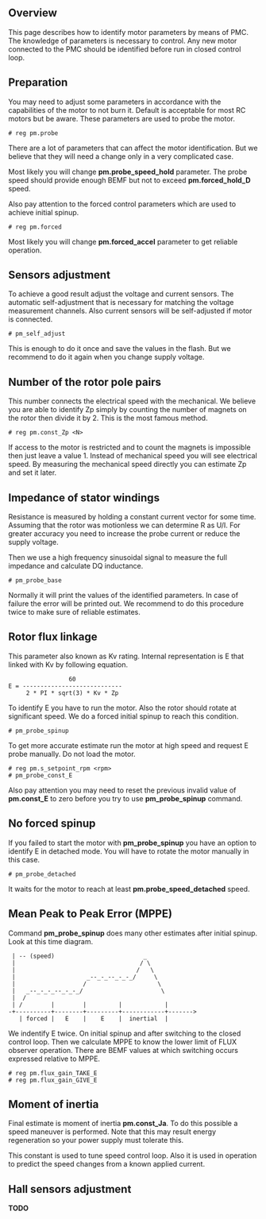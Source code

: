 ## Overview

This page describes how to identify motor parameters by means of PMC. The
knowledge of parameters is necessary to control. Any new motor connected to the
PMC should be identified before run in closed control loop.

## Preparation

You may need to adjust some parameters in accordance with the capabilities of
the motor to not burn it. Default is acceptable for most RC motors but be
aware. These parameters are used to probe the motor.

	# reg pm.probe

There are a lot of parameters that can affect the motor identification. But we
believe that they will need a change only in a very complicated case.

Most likely you will change **pm.probe_speed_hold** parameter. The probe speed
should provide enough BEMF but not to exceed **pm.forced_hold_D** speed.

Also pay attention to the forced control parameters which are used to achieve
initial spinup.

	# reg pm.forced
 
Most likely you will change **pm.forced_accel** parameter to get reliable
operation.

## Sensors adjustment

To achieve a good result adjust the voltage and current sensors. The automatic
self-adjustment that is necessary for matching the voltage measurement
channels. Also current sensors will be self-adjusted if motor is connected.

	# pm_self_adjust

This is enough to do it once and save the values in the flash. But we recommend
to do it again when you change supply voltage.

## Number of the rotor pole pairs

This number connects the electrical speed with the mechanical. We believe you
are able to identify Zp simply by counting the number of magnets on the rotor
then divide it by 2. This is the most famous method.

	# reg pm.const_Zp <N>

If access to the motor is restricted and to count the magnets is impossible
then just leave a value 1. Instead of mechanical speed you will see electrical
speed. By measuring the mechanical speed directly you can estimate Zp and set
it later.

## Impedance of stator windings

Resistance is measured by holding a constant current vector for some time.
Assuming that the rotor was motionless we can determine R as U/I. For greater
accuracy you need to increase the probe current or reduce the supply voltage.

Then we use a high frequency sinusoidal signal to measure the full impedance
and calculate DQ inductance.

	# pm_probe_base

Normally it will print the values of the identified parameters. In case of
failure the error will be printed out. We recommend to do this procedure twice
to make sure of reliable estimates.

## Rotor flux linkage

This parameter also known as Kv rating. Internal representation is E that
linked with Kv by following equation.

	                 60
	E = ----------------------------
	     2 * PI * sqrt(3) * Kv * Zp

To identify E you have to run the motor. Also the rotor should rotate at
significant speed. We do a forced initial spinup to reach this condition.

	# pm_probe_spinup

To get more accurate estimate run the motor at high speed and request E probe
manually. Do not load the motor.

	# reg pm.s_setpoint_rpm <rpm>
	# pm_probe_const_E

Also pay attention you may need to reset the previous invalid value of
**pm.const_E** to zero before you try to use **pm_probe_spinup** command.

## No forced spinup

If you failed to start the motor with **pm_probe_spinup** you have an option to
identify E in detached mode. You will have to rotate the motor manually in this
case.

	# pm_probe_detached

It waits for the motor to reach at least **pm.probe_speed_detached** speed.

## Mean Peak to Peak Error (MPPE)

Command **pm_probe_spinup** does many other estimates after initial spinup. Look at
this time diagram.

	 | -- (speed)                         _
	 |                                   / \
	 |                                  /   \
	 |                    _--_-_--_-_-_/     \
	 |                   /                    \
	 |   _--_-_-_--_-_-_/                      \
	 |  /                                       
	 | /        |        |         |            |
	-+----------+--------+---------+------------+------->
	   | forced |   E    |    E    |  inertial  |

We indentify E twice. On initial spinup and after switching to the closed
control loop. Then we calculate MPPE to know the lower limit of FLUX observer
operation. There are BEMF values at which switching occurs expressed relative
to MPPE.

	# reg pm.flux_gain_TAKE_E
	# reg pm.flux_gain_GIVE_E

## Moment of inertia

Final estimate is moment of inertia **pm.const_Ja**. To do this possible a
speed maneuver is performed. Note that this may result energy regeneration so
your power supply must tolerate this.

This constant is used to tune speed control loop. Also it is used in operation
to predict the speed changes from a known applied current.

## Hall sensors adjustment

**TODO**

